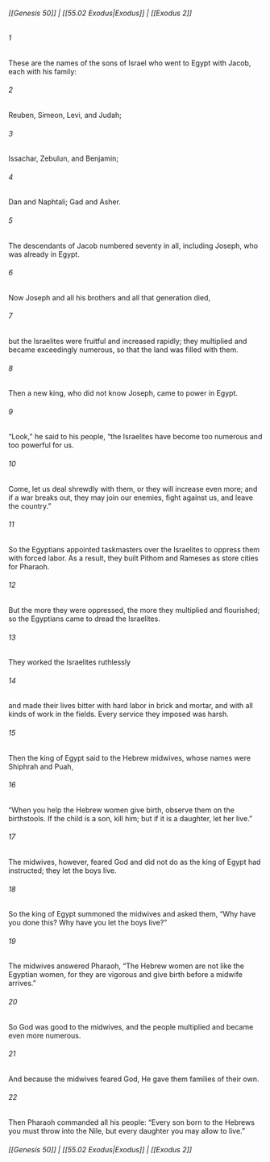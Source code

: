 
###### [[Genesis 50]] | [[55.02 Exodus|Exodus]] | [[Exodus 2]]

###### 1
These are the names of the sons of Israel who went to Egypt with Jacob, each with his family:
###### 2
Reuben, Simeon, Levi, and Judah;
###### 3
Issachar, Zebulun, and Benjamin;
###### 4
Dan and Naphtali; Gad and Asher.
###### 5
The descendants of Jacob numbered seventy in all, including Joseph, who was already in Egypt.
###### 6
Now Joseph and all his brothers and all that generation died,
###### 7
but the Israelites were fruitful and increased rapidly; they multiplied and became exceedingly numerous, so that the land was filled with them.
###### 8
Then a new king, who did not know Joseph, came to power in Egypt.
###### 9
“Look,” he said to his people, “the Israelites have become too numerous and too powerful for us.
###### 10
Come, let us deal shrewdly with them, or they will increase even more; and if a war breaks out, they may join our enemies, fight against us, and leave the country.”
###### 11
So the Egyptians appointed taskmasters over the Israelites to oppress them with forced labor. As a result, they built Pithom and Rameses as store cities for Pharaoh.
###### 12
But the more they were oppressed, the more they multiplied and flourished; so the Egyptians came to dread the Israelites.
###### 13
They worked the Israelites ruthlessly
###### 14
and made their lives bitter with hard labor in brick and mortar, and with all kinds of work in the fields. Every service they imposed was harsh.
###### 15
Then the king of Egypt said to the Hebrew midwives, whose names were Shiphrah and Puah,
###### 16
“When you help the Hebrew women give birth, observe them on the birthstools. If the child is a son, kill him; but if it is a daughter, let her live.”
###### 17
The midwives, however, feared God and did not do as the king of Egypt had instructed; they let the boys live.
###### 18
So the king of Egypt summoned the midwives and asked them, “Why have you done this? Why have you let the boys live?”
###### 19
The midwives answered Pharaoh, “The Hebrew women are not like the Egyptian women, for they are vigorous and give birth before a midwife arrives.”
###### 20
So God was good to the midwives, and the people multiplied and became even more numerous.
###### 21
And because the midwives feared God, He gave them families of their own.
###### 22
Then Pharaoh commanded all his people: “Every son born to the Hebrews you must throw into the Nile, but every daughter you may allow to live.”

###### [[Genesis 50]] | [[55.02 Exodus|Exodus]] | [[Exodus 2]]
